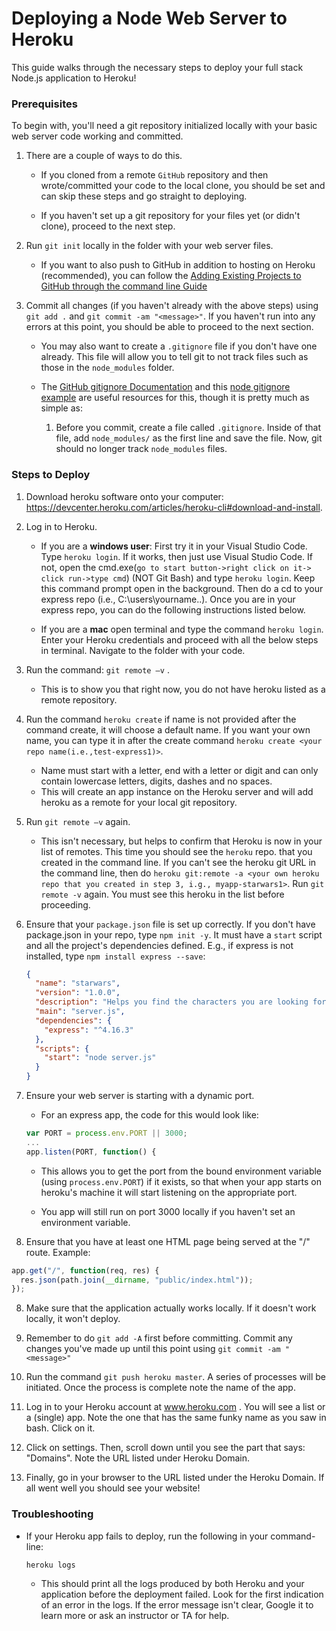 # Deploying a Node Web Server to Heroku

This guide walks through the necessary steps to deploy your full stack Node.js application to Heroku!

### Prerequisites

To begin with, you'll need a git repository initialized locally with your basic web server code working and committed.

1. There are a couple of ways to do this.

   - If you cloned from a remote `GitHub` repository and then wrote/committed your code to the local clone, you should be set and can skip these steps and go straight to deploying.

   - If you haven't set up a git repository for your files yet (or didn't clone), proceed to the next step.

2. Run `git init` locally in the folder with your web server files.

   - If you want to also push to GitHub in addition to hosting on Heroku (recommended), you can follow the [Adding Existing Projects to GitHub through the command line Guide](https://help.github.com/articles/adding-an-existing-project-to-github-using-the-command-line/)

3. Commit all changes (if you haven't already with the above steps) using `git add .` and `git commit -am "<message>"`. If you haven't run into any errors at this point, you should be able to proceed to the next section.

   - You may also want to create a `.gitignore` file if you don't have one already. This file will allow you to tell git to not track files such as those in the `node_modules` folder.

   - The [GitHub gitignore Documentation](https://help.github.com/articles/ignoring-files/) and this [node gitignore example](https://github.com/github/gitignore/blob/master/Node.gitignore) are useful resources for this, though it is pretty much as simple as:

     1. Before you commit, create a file called `.gitignore`. Inside of that file, add `node_modules/` as the first line and save the file. Now, git should no longer track `node_modules` files.

### Steps to Deploy

1. Download heroku software onto your computer: https://devcenter.heroku.com/articles/heroku-cli#download-and-install.

1. Log in to Heroku.

   - If you are a **windows user**: First try it in your Visual Studio Code. Type `heroku login`. If it works, then just use Visual Studio Code. If not, open the cmd.exe(`go to start button->right click on it-> click run->type cmd`) (NOT Git Bash) and type `heroku login`. Keep this command prompt open in the background. Then do a cd to your express repo (i.e., C:\users\yourname\..). Once you are in your express repo, you can do the following instructions listed below.

   - If you are a **mac** open terminal and type the command `heroku login`. Enter your Heroku credentials and proceed with all the below steps in terminal. Navigate to the folder with your code.

1. Run the command: `git remote –v` .

   - This is to show you that right now, you do not have heroku listed as a remote repository.

1. Run the command `heroku create` if name is not provided after the command create, it will choose a default name. If you want your own name, you can type it in after the create command `heroku create <your repo name(i.e.,test-express1)>`.
   - Name must start with a letter, end with a letter or digit and can only contain lowercase letters, digits, dashes and no spaces.
   - This will create an app instance on the Heroku server and will add heroku as a remote for your local git repository.
1. Run `git remote –v` again.

   - This isn't necessary, but helps to confirm that Heroku is now in your list of remotes. This time you should see the `heroku` repo. that you created in the command line. If you can't see the heroku git URL in the command line, then do `heroku git:remote -a <your own heroku repo that you created in step 3, i.g., myapp-starwars1>`. Run `git remote -v` again. You must see this heroku in the list before proceeding.

1. Ensure that your `package.json` file is set up correctly. If you don't have package.json in your repo, type `npm init -y`. It must have a `start` script and all the project's dependencies defined. E.g., if express is not installed, type `npm install express --save`:

   ```json
   {
     "name": "starwars",
     "version": "1.0.0",
     "description": "Helps you find the characters you are looking for",
     "main": "server.js",
     "dependencies": {
       "express": "^4.16.3"
     },
     "scripts": {
       "start": "node server.js"
     }
   }
   ```

1. Ensure your web server is starting with a dynamic port.

   - For an express app, the code for this would look like:

   ```js
   var PORT = process.env.PORT || 3000;
   ...
   app.listen(PORT, function() {
   ```

   - This allows you to get the port from the bound environment variable (using `process.env.PORT`) if it exists, so that when your app starts on heroku's machine it will start listening on the appropriate port.

   - You app will still run on port 3000 locally if you haven't set an environment variable.

1. Ensure that you have at least one HTML page being served at the "/" route. Example:

```js
app.get("/", function(req, res) {
  res.json(path.join(__dirname, "public/index.html"));
});
```

8. Make sure that the application actually works locally. If it doesn't work locally, it won't deploy.

9. Remember to do `git add -A` first before committing. Commit any changes you've made up until this point using `git commit -am "<message>"`

10. Run the command `git push heroku master`. A series of processes will be initiated. Once the process is complete note the name of the app.

11. Log in to your Heroku account at www.heroku.com . You will see a list or a (single) app. Note the one that has the same funky name as you saw in bash. Click on it.

12. Click on settings. Then, scroll down until you see the part that says: "Domains". Note the URL listed under Heroku Domain.

13. Finally, go in your browser to the URL listed under the Heroku Domain. If all went well you should see your website!

### Troubleshooting

- If your Heroku app fails to deploy, run the following in your command-line:

  ```
  heroku logs
  ```

  - This should print all the logs produced by both Heroku and your application before the deployment failed. Look for the first indication of an error in the logs. If the error message isn't clear, Google it to learn more or ask an instructor or TA for help.
